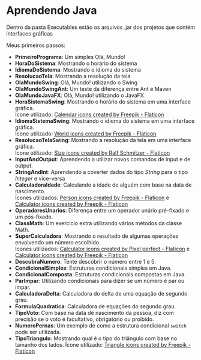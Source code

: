 # Aprendendo Java
Dentro da pasta Executables estão os arquivos .jar dos projetos que contém interfaces gráficas
 
 Meus primeiros passos:
- **PrimeiroPrograma**: Um simples Olá, Mundo!
- **HoraDoSistema**: Mostrando o horário do sistema
- **IdiomaDoSistema**: Mostrando o idioma do sistema
- **ResolucaoTela**: Mostrando a resolução da tela
- **OlaMundoSwing**: Olá, Mundo! utilizando o Swing
- **OlaMundoSwingAnt**: Um teste da diferença entre Ant e Maven
- **OlaMundoJavaFX**: Olá, Mundo! utilizando o JavaFX
- **HoraSistemaSwing**: Mostrando o horário do sistema em uma interface gráfica.    
Ícone utilizado: <a href="https://www.flaticon.com/free-icons/calendar" title="calendar icons">Calendar icons created by Freepik - Flaticon</a>
- **IdiomaSistemaSwing**: Mostrando o idioma do sistema em uma interface gráfica.  
Ícone utilizado: <a href="https://www.flaticon.com/free-icons/world" title="world icons">World icons created by Freepik - Flaticon</a>
- **ResolucaoTelaSwing**: Mostrando a resolução da tela em uma interface gráfica.  
Ícone utilizado: <a href="https://www.flaticon.com/free-icons/size" title="size icons">Size icons created by Ralf Schmitzer - Flaticon</a>
- **InputAndOutput**: Aprendendo a utilizar novos comandos de input e de output.
- **StringAndInt**: Aprendendo a coverter dados do tipo _String_ para o tipo _Integer_ e vice-versa
- **CalculadoraIdade**: Calculando a idade de alguém com base na data de nascimento.  
Ícones utilizados: <a href="https://www.flaticon.com/free-icons/person" title="person icons">Person icons created by Freepik - Flaticon</a> e <a href="https://www.flaticon.com/free-icons/calculator" title="calculator icons">Calculator icons created by Freepik - Flaticon</a>
- **OperadoresUnarios**: Diferença entre um operador unário pré-fixado e um pós-fixado.
- **ClassMath**: Um exercício extra utilizando vários métodos da classe Math.
- **SuperCalculadora**: Mostrando o resultado de algumas operações envolvendo um número escolhido.  
Ícones utilizados: <a href="https://www.flaticon.com/free-icons/calculator" title="calculator icons">Calculator icons created by Pixel perfect - Flaticon</a> e <a href="https://www.flaticon.com/free-icons/calculator" title="calculator icons">Calculator icons created by Freepik - Flaticon</a>
- **DescubraNumero**: Tente descobrir o número entre 1 e 5.
- **CondicionalSimples**: Estruturas condicionais simples em Java.
- **CondicionalComposta**: Estruturas condicionais compostas em Java.
- **ParImpar**: Utilizando condicionais para dizer se um número é par ou ímpar.
- **CalculadoraDelta**: Calculadora do delta de uma equação de segundo grau.
- **FormulaQuadratica**: Calculadora de equações do segundo grau.
- **TipoVoto**: Com base na data de nascimento da pessoa, diz com precisão se o voto é facultativo, obrigatório ou proibido.
- **NumeroPernas**: Um exemplo de como a estrutura condicional `switch` pode ser utilizada.
- **TipoTriangulo**: Mostrando qual é o tipo do triângulo com base no tamanho dos lados.
Ícone utilizado: <a href="https://www.flaticon.com/free-icons/triangle" title="triangle icons">Triangle icons created by Freepik - Flaticon</a>
